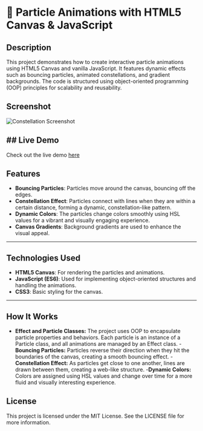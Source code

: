 # 🎨 Particle Animations with HTML5 Canvas & JavaScript

## Description
This project demonstrates how to create interactive particle animations using HTML5 Canvas and vanilla JavaScript. It features dynamic effects such as bouncing particles, animated constellations, and gradient backgrounds. The code is structured using object-oriented programming (OOP) principles for scalability and reusability.

## Screenshot
![Constellation Screenshot](screensho.png)

## ## Live Demo
Check out the live demo [here](https://algomystique.github.io/Constellation-effect)

## Features
- **Bouncing Particles**: Particles move around the canvas, bouncing off the edges.
- **Constellation Effect**: Particles connect with lines when they are within a certain distance, forming a dynamic, constellation-like pattern.
- **Dynamic Colors**: The particles change colors smoothly using HSL values for a vibrant and visually engaging experience.
- **Canvas Gradients**: Background gradients are used to enhance the visual appeal.

---

## Technologies Used
- **HTML5 Canvas**: For rendering the particles and animations.
- **JavaScript (ES6)**: Used for implementing object-oriented structures and handling the animations.
- **CSS3**: Basic styling for the canvas.

---

## How It Works

- **Effect and Particle Classes:** The project uses OOP to encapsulate particle properties and behaviors. Each particle is an instance of a Particle class, and all animations are managed by an Effect class.
-**Bouncing Particles:** Particles reverse their direction when they hit the boundaries of the canvas, creating a smooth bouncing effect.
-**Constellation Effect:** As particles get close to one another, lines are drawn between them, creating a web-like structure.
-**Dynamic Colors:** Colors are assigned using HSL values and change over time for a more fluid and visually interesting experience.

## License
This project is licensed under the MIT License. See the LICENSE file for more information.

